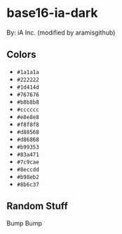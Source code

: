 # base16-ia-dark

By: iA Inc. (modified by aramisgithub)

## Colors

* `#1a1a1a`
* `#222222`
* `#1d414d`
* `#767676`
* `#b8b8b8`
* `#cccccc`
* `#e8e8e8`
* `#f8f8f8`
* `#d88568`
* `#d86868`
* `#b99353`
* `#83a471`
* `#7c9cae`
* `#8eccdd`
* `#b98eb2`
* `#8b6c37`

## Random Stuff

Bump
Bump
